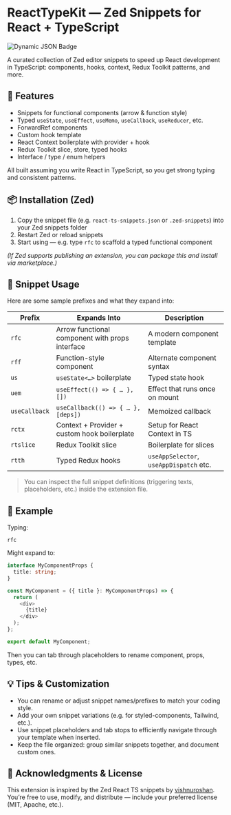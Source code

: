 # ReactTypeKit — Zed Snippets for React + TypeScript

![Dynamic JSON Badge](https://img.shields.io/badge/dynamic/json?url=https%3A%2F%2Fraw.githubusercontent.com%2FMiguelMachado-dev%2FReactTypeKit%2Fmain%2Fdownloads.json&query=downloads&style=for-the-badge&label=Downloads%20%40%20Zed&labelColor=%23181825&color=%23cba6f7)

A curated collection of Zed editor snippets to speed up React development in TypeScript: components, hooks, context, Redux Toolkit patterns, and more.

## 🚀 Features

* Snippets for functional components (arrow & function style)
* Typed `useState`, `useEffect`, `useMemo`, `useCallback`, `useReducer`, etc.
* ForwardRef components
* Custom hook template
* React Context boilerplate with provider + hook
* Redux Toolkit slice, store, typed hooks
* Interface / type / enum helpers

All built assuming you write React in TypeScript, so you get strong typing and consistent patterns.

## 📦 Installation (Zed)

1. Copy the snippet file (e.g. `react-ts-snippets.json` or `.zed-snippets`) into your Zed snippets folder
2. Restart Zed or reload snippets
3. Start using — e.g. type `rfc` to scaffold a typed functional component

*(If Zed supports publishing an extension, you can package this and install via marketplace.)*

## 🧰 Snippet Usage

Here are some sample prefixes and what they expand into:

| Prefix        | Expands Into                                    | Description                             |
| ------------- | ----------------------------------------------- | --------------------------------------- |
| `rfc`         | Arrow functional component with props interface | A modern component template             |
| `rff`         | Function-style component                        | Alternate component syntax              |
| `us`          | `useState<…>` boilerplate                       | Typed state hook                        |
| `uem`         | `useEffect(() => { … }, [])`                    | Effect that runs once on mount          |
| `useCallback` | `useCallback(() => { … }, [deps])`              | Memoized callback                       |
| `rctx`        | Context + Provider + custom hook boilerplate    | Setup for React Context in TS           |
| `rtslice`     | Redux Toolkit slice                             | Boilerplate for slices                  |
| `rtth`        | Typed Redux hooks                               | `useAppSelector`, `useAppDispatch` etc. |

> You can inspect the full snippet definitions (triggering texts, placeholders, etc.) inside the extension file.

## 📄 Example

Typing:

```
rfc
```

Might expand to:

```ts
interface MyComponentProps {
  title: string;
}

const MyComponent = ({ title }: MyComponentProps) => {
  return (
    <div>
      {title}
    </div>
  );
};

export default MyComponent;
```

Then you can tab through placeholders to rename component, props, types, etc.

## 💡 Tips & Customization

* You can rename or adjust snippet names/prefixes to match your coding style.
* Add your own snippet variations (e.g. for styled-components, Tailwind, etc.).
* Use snippet placeholders and tab stops to efficiently navigate through your template when inserted.
* Keep the file organized: group similar snippets together, and document custom ones.

## 📝 Acknowledgments & License

This extension is inspired by the Zed React TS snippets by [vishnuroshan](https://github.com/vishnuroshan/zed-react-ts-snippets).
You’re free to use, modify, and distribute — include your preferred license (MIT, Apache, etc.).
